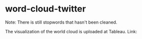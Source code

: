 # word-cloud-twitter

Note: There is still stopwords that hasn't been cleaned.

The visualization of the world cloud is uploaded at Tableau.
Link: